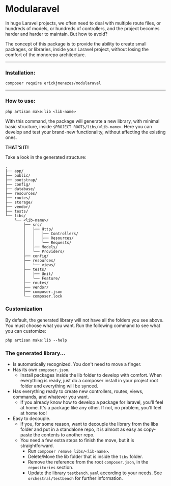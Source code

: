 # Modularavel

In huge Laravel projects, we often need to deal with multiple route files, or hundreds of models, or hundreds of controllers, and the project becomes harder and harder to maintain. But how to avoid?

The concept of this package is to provide the ability to create small packages, or libraries, inside your Laravel project, without losing the comfort of the monorepo architecture.

<hr>

### Installation:
```shell
composer require erickjmenezes/modularavel
```

<hr>

### How to use:
```shell
php artisan make:lib <lib-name>
```
With this command, the package will generate a new library,
with minimal basic structure, inside `$PROJECT_ROOT$/libs/<lib-name>`.
Here you can develop and test your brand-new functionality, without affecting the existing ones.

**THAT'S IT!**

Take a look in the generated structure:
```
.
├── app/
├── public/
├── bootstrap/
├── config/
├── database/
├── resources/
├── routes/
├── storage/
├── vendor/
├── tests/
└── libs/
    └── <lib-name>/
        ├── src/
        │   ├── Http/
        │   │   ├── Controllers/
        │   │   ├── Resources/
        │   │   └── Requests/
        │   ├── Models/
        │   └── Providers/
        ├── config/
        ├── resources/
        │   └── views/
        ├── tests/
        │   ├── Unit/
        │   └── Feature/
        ├── routes/
        ├── vendor/
        ├── composer.json
        └── composer.lock
```

### Customization

By default, the generated library will not have all the folders you see above.
You must choose what you want.
Run the following command to see what you can customize:
```shell
php artisan make:lib --help
```

### The generated library...
- Is automatically recognized. You don't need to move a finger. 
- Has its own `composer.json`.
  - Install packages inside the lib folder to develop with comfort. When everything is ready, just do a composer install in your project root folder and everything will be synced.
- Has everything ready to create new controllers, routes, views, commands, and whatever you want.
  - If you already know how to develop a package for laravel, you'll feel at home. It's a package like any other. If not, no problem, you'll feel at home too!
- Easy to decouple.
  - If you, for some reason, want to decouple the library from the libs folder and put in a standalone repo, it is almost as easy as copy-paste the contents to another repo.
  - You need a few extra steps to finish the move, but it is straightforward.
    - Run `composer remove libs/<lib-name>`.
    - Delete/Move the lib folder that is inside the `libs` folder.
    - Remove the reference from the root `composer.json`, in the `repositories` section.
    - Update the library `testbench.yaml` according to your needs. See `orchestral/testbench` for further information.
    
